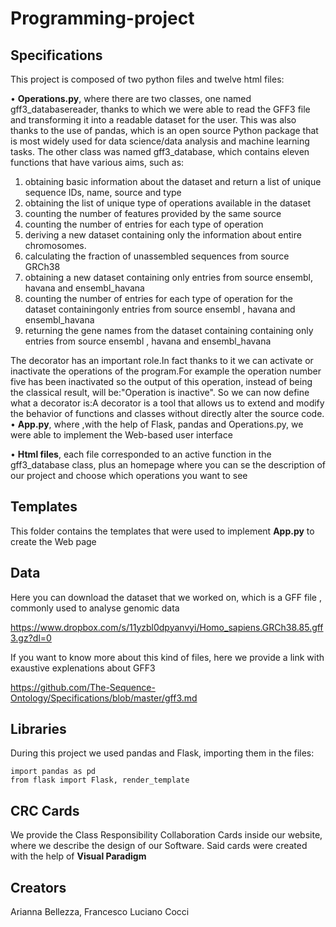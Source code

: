 # Programming-project

## Specifications

This project is composed of two python files and twelve html files:

•	**Operations.py**, where there are two classes, one named gff3_databasereader, thanks to which we were able to read the GFF3 file and transforming it into a readable dataset for the user. This was also thanks to the use of pandas, which is an open source Python package that is most widely used for data science/data analysis and machine learning tasks. The other class was named gff3_database, which contains eleven functions that have various aims, such as:
1.	obtaining basic information about the dataset and return a  list of unique sequence IDs, name, source and type
2.	obtaining the list of unique type of operations available in the dataset
3.	counting the number of features provided by the same source
4.	counting the number of entries for each type of operation
5.	deriving a new dataset containing only the information about entire chromosomes.
6.	calculating the fraction of unassembled sequences from source GRCh38
7.	obtaining a new dataset containing only entries from source ensembl, havana and ensembl_havana
8.	counting the number of entries for each type of operation for the dataset containingonly entries from source ensembl , havana and ensembl_havana
9.	returning the gene names from the dataset containing containing only entries from source ensembl , havana and ensembl_havana

The decorator has an important role.In fact thanks to it we can activate or inactivate the operations of the program.For example the operation number five has been inactivated so the output of this operation, instead of being the classical result, will be:"Operation is inactive".
So we can now define what a decorator is:A decorator is a tool that allows us to extend and modify the behavior of functions and classes without directly alter the source code.
•	**App.py**, where ,with the help of Flask, pandas and Operations.py, we were able to implement the Web-based user interface 

•	**Html files**, each file corresponded to an active function in the gff3_database class, plus an homepage where you can se the description of our project and choose which operations you want to see

## Templates
This folder contains the templates that were used to implement **App.py** to create the Web page

## Data

Here you can download the dataset that we worked on, which is a GFF file , commonly used to analyse genomic data 

https://www.dropbox.com/s/11yzbl0dpyanvyi/Homo_sapiens.GRCh38.85.gff3.gz?dl=0

If you want to know more about this kind of files, here we provide a link with exaustive explenations about GFF3

https://github.com/The-Sequence-Ontology/Specifications/blob/master/gff3.md

## Libraries
During this project we used pandas and Flask, importing them in the files:

```
import pandas as pd
from flask import Flask, render_template
```

## CRC Cards
We provide the Class Responsibility Collaboration Cards inside our website, where we describe the design of our Software. Said cards were created with the help of **Visual Paradigm**

## Creators 
Arianna Bellezza, Francesco Luciano Cocci
